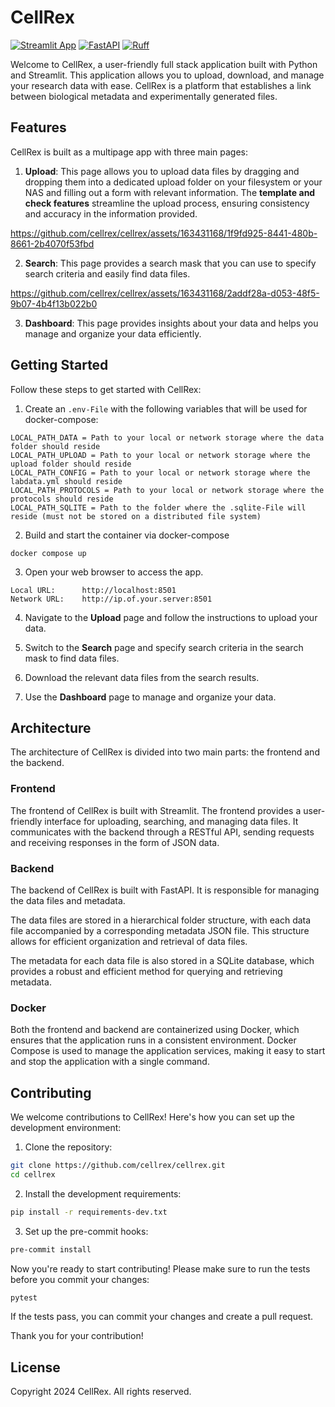 # CellRex

[![Streamlit App](https://static.streamlit.io/badges/streamlit_badge_black_white.svg)](https://share.streamlit.io/streamlit/roadmap)
[![FastAPI](https://img.shields.io/badge/FastAPI-005571?style=for-the-badge&logo=fastapi)](https://fastapi.tiangolo.com)
[![Ruff](https://img.shields.io/endpoint?url=https://raw.githubusercontent.com/astral-sh/ruff/main/assets/badge/v2.json)](https://github.com/astral-sh/ruff)

Welcome to CellRex, a user-friendly full stack application built with Python and Streamlit. This application allows you to upload, download, and manage your research data with ease.
CellRex is a platform that establishes a link between biological metadata and experimentally generated files. 
## Features

CellRex is built as a multipage app with three main pages:

1. **Upload**: This page allows you to upload data files by dragging and dropping them into a dedicated upload folder on your filesystem or your NAS and filling out a form with relevant information. The **template and check features** streamline the upload process, ensuring consistency and accuracy in the information provided.

https://github.com/cellrex/cellrex/assets/163431168/1f9fd925-8441-480b-8661-2b4070f53fbd


2. **Search**: This page provides a search mask that you can use to specify search criteria and easily find data files.

https://github.com/cellrex/cellrex/assets/163431168/2addf28a-d053-48f5-9b07-4b4f13b022b0


3. **Dashboard**: This page provides insights about your data and helps you manage and organize your data efficiently.

## Getting Started

Follow these steps to get started with CellRex:

1. Create an `.env-File` with the following variables that will be used for docker-compose:
```env
LOCAL_PATH_DATA = Path to your local or network storage where the data folder should reside
LOCAL_PATH_UPLOAD = Path to your local or network storage where the upload folder should reside
LOCAL_PATH_CONFIG = Path to your local or network storage where the labdata.yml should reside
LOCAL_PATH_PROTOCOLS = Path to your local or network storage where the protocols should reside
LOCAL_PATH_SQLITE = Path to the folder where the .sqlite-File will reside (must not be stored on a distributed file system)
```

2. Build and start the container via docker-compose
```commandline
docker compose up
```

3. Open your web browser to access the app.
```
Local URL:      http://localhost:8501
Network URL:    http://ip.of.your.server:8501
```
4. Navigate to the **Upload** page and follow the instructions to upload your data.

5. Switch to the **Search** page and specify search criteria in the search mask to find data files.

6. Download the relevant data files from the search results.

7. Use the **Dashboard** page to manage and organize your data.

## Architecture

The architecture of CellRex is divided into two main parts: the frontend and the backend.

### Frontend

The frontend of CellRex is built with Streamlit. The frontend provides a user-friendly interface for uploading, searching, and managing data files. It communicates with the backend through a RESTful API, sending requests and receiving responses in the form of JSON data.

### Backend

The backend of CellRex is built with FastAPI. It is responsible for managing the data files and metadata.

The data files are stored in a hierarchical folder structure, with each data file accompanied by a corresponding metadata JSON file. This structure allows for efficient organization and retrieval of data files.

The metadata for each data file is also stored in a SQLite database, which provides a robust and efficient method for querying and retrieving metadata.

### Docker

Both the frontend and backend are containerized using Docker, which ensures that the application runs in a consistent environment. Docker Compose is used to manage the application services, making it easy to start and stop the application with a single command.

## Contributing

We welcome contributions to CellRex! Here's how you can set up the development environment:

1. Clone the repository:

```bash
git clone https://github.com/cellrex/cellrex.git
cd cellrex
```

2. Install the development requirements:

```bash
pip install -r requirements-dev.txt
```

3. Set up the pre-commit hooks:
```bash
pre-commit install
```

Now you're ready to start contributing! Please make sure to run the tests before you commit your changes:
```bash
pytest
```

If the tests pass, you can commit your changes and create a pull request.

Thank you for your contribution!

## License

Copyright 2024 CellRex. All rights reserved.
